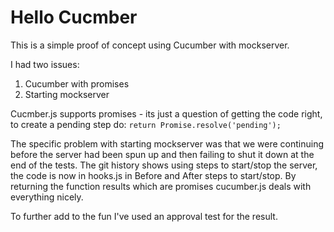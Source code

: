 # Hello Cucmber

This is a simple proof of concept using Cucumber with mockserver.

I had two issues:

1. Cucumber with promises
1. Starting mockserver

Cucmber.js supports promises - its just a question of getting the code right, to create a pending step do: ```return Promise.resolve('pending');```

The specific problem with starting mockserver was that we were continuing before the server had been spun up and then failing to shut it down at the end of the tests. The git history shows using steps to start/stop the server, the code is now in hooks.js in Before and After steps to start/stop. By returning the function results which are promises cucumber.js deals with everything nicely.

To further add to the fun I've used an approval test for the result.
